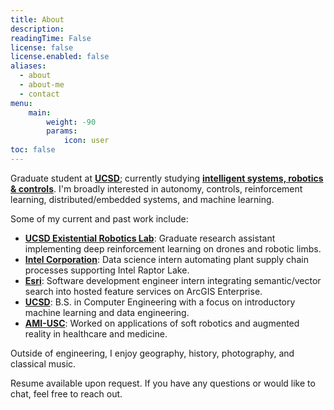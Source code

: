 ```yaml
---
title: About
description: 
readingTime: False
license: false
license.enabled: false
aliases:
  - about
  - about-me
  - contact
menu:
    main: 
        weight: -90
        params:
            icon: user
toc: false
---
```


Graduate student at **[UCSD](ucsd.edu)**; currently studying **[intelligent
systems, robotics & controls](https://www.ece.ucsd.edu/faculty-research/ece-research-areas/intelligent-systems-robotics-control-impacted)**. I'm broadly interested in autonomy, controls, reinforcement learning, distributed/embedded systems, and machine learning.

Some of my current and past work include:
- **[UCSD Existential Robotics Lab](http://erl.ucsd.edu)**: Graduate research
assistant implementing deep reinforcement learning on drones and robotic limbs.
- **[Intel Corporation](https://www.intel.com/content/www/us/en/homepage.html)**: Data science intern automating plant supply chain processes supporting Intel Raptor Lake. 
- **[Esri](https://www.esri.com/en-us/home)**: Software development engineer intern integrating semantic/vector search into hosted feature services on ArcGIS Enterprise.
- **[UCSD](http://erl.ucsd.edu)**: B.S. in Computer Engineering with a focus on introductory machine learning and data engineering.
- **[AMI-USC](https://research.usc.edu/news/2021/09/alfred-e-mann-institute-for-biomedical-engineering/)**: Worked on applications of soft robotics and augmented reality in healthcare and medicine.

Outside of engineering, I enjoy geography, history, photography, and classical music.

Resume available upon request. If you have any questions or would like to chat, feel free to reach out.
